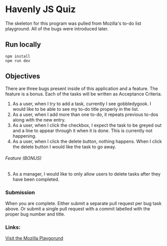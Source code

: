 # Havenly JS Quiz

The skeleton for this program was pulled from Mozilla's to-do list playground. All of the bugs were introduced later.


## Run locally

```
npm install
npm run dev
```

## Objectives

There are three bugs present inside of this application and a feature.  The feature is a bonus.  Each of the tasks will be written as Acceptance Criteria.

1. As a user, when I try to add a task, currently I see gobbledygook. I would like to be able to see my to-do title properly in the list.
2. As a user, when I add more than one to-do, it repeats previous to-dos along with the new entry.
3. As a user, when I click the checkbox, I expect the task to be greyed out and a line to appear through it when it is done. This is currently not happening.
4. As a user, when I click the delete button, nothing happens.  When I click the delete button I would like the task to go away.
###### Feature (BONUS)
5. As a manager, I would like to only allow users to delete tasks after they have been completed.

### Submission

When you are complete.  Either submit a separate pull request per bug task above. Or submit a single pull request with a commit labelled with the proper bug number and title.

### Links:

[Visit the Mozilla Playgorund](https://mozilladevelopers.github.io/playground)
